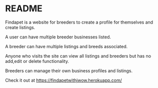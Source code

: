 # README

Findapet is a website for breeders to create a profile for themselves and create listings.

A user can have multiple breeder businesses listed.

A breeder can have multiple listings and breeds associated.

Anyone who visits the site can view all listings and breeders but has no add,edit or delete functionality.

Breeders can manage their own business profiles and listings.

Check it out at https://findapetwithjwow.herokuapp.com/


